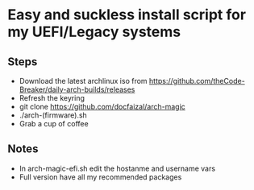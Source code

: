 # Easy and suckless install script for my UEFI/Legacy systems
## Steps
- Download the latest archlinux iso from https://github.com/theCode-Breaker/daily-arch-builds/releases
- Refresh the keyring
- git clone https://github.com/docfaizal/arch-magic
- ./arch-(firmware).sh
- Grab a cup of coffee

## Notes
- In arch-magic-efi.sh edit the hostanme and username vars
- Full version have all my recommended packages
